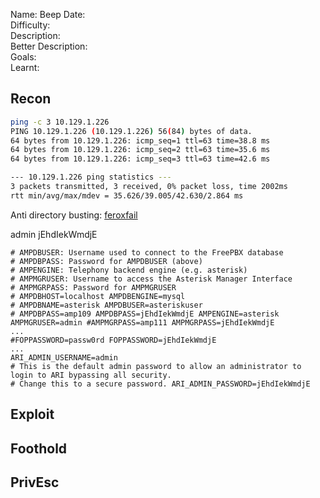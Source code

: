 
Name: Beep
Date:  
Difficulty:  
Description:  
Better Description:  
Goals:  
Learnt:

## Recon
```bash
ping -c 3 10.129.1.226
PING 10.129.1.226 (10.129.1.226) 56(84) bytes of data.
64 bytes from 10.129.1.226: icmp_seq=1 ttl=63 time=38.8 ms
64 bytes from 10.129.1.226: icmp_seq=2 ttl=63 time=35.6 ms
64 bytes from 10.129.1.226: icmp_seq=3 ttl=63 time=42.6 ms

--- 10.129.1.226 ping statistics ---
3 packets transmitted, 3 received, 0% packet loss, time 2002ms
rtt min/avg/max/mdev = 35.626/39.005/42.630/2.864 ms
```

Anti directory busting: 
[feroxfail](Screenshots/content-overdiscovery.png)

admin
jEhdIekWmdjE
```
# AMPDBUSER: Username used to connect to the FreePBX database 
# AMPDBPASS: Password for AMPDBUSER (above) 
# AMPENGINE: Telephony backend engine (e.g. asterisk) 
# AMPMGRUSER: Username to access the Asterisk Manager Interface 
# AMPMGRPASS: Password for AMPMGRUSER 
# AMPDBHOST=localhost AMPDBENGINE=mysql 
# AMPDBNAME=asterisk AMPDBUSER=asteriskuser 
# AMPDBPASS=amp109 AMPDBPASS=jEhdIekWmdjE AMPENGINE=asterisk AMPMGRUSER=admin #AMPMGRPASS=amp111 AMPMGRPASS=jEhdIekWmdjE
...
#FOPPASSWORD=passw0rd FOPPASSWORD=jEhdIekWmdjE
...
ARI_ADMIN_USERNAME=admin 
# This is the default admin password to allow an administrator to login to ARI bypassing all security. 
# Change this to a secure password. ARI_ADMIN_PASSWORD=jEhdIekWmdjE
```
## Exploit

## Foothold

## PrivEsc